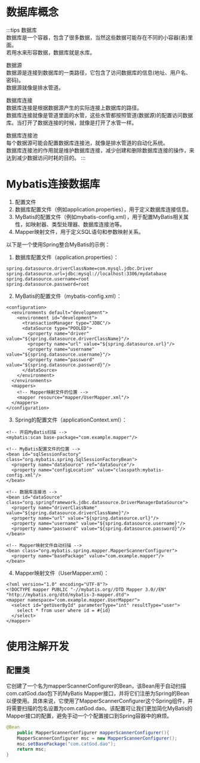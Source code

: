 <a name="gQBT6"></a>
# 数据库概念
:::tips
数据库<br />数据库是一个容器，包含了很多数据，当然这些数据可能存在不同的小容器(表)里面。<br />若用水来形容数据，数据库就是水库。

数据源<br />数据源是连接到数据库的一类路径，它包含了访问数据库的信息(地址、用户名、密码)。<br />数据源就像是排水管道。

数据库连接<br />数据库连接是根据数据源产生的实际连接上数据库的路径。<br />数据库连接就像是管道里面的水管，这些水管都按照管道(数据源)的配置访问数据库。当打开了数据连接的时候，就像是打开了水管一样。

数据库连接池<br />每个数据源可能会配置数据库连接池，就像是排水管道的自动化系统。<br />数据库连接池的作用就是维护数据库连接，减少创建和删除数据库连接的操作，来达到减少数据访问时耗的目的。
:::
<a name="mbu5q"></a>
# Mybatis连接数据库

1. 配置文件
1.  数据库配置文件（例如application.properties），用于定义数据库连接信息。 
2.  MyBatis的配置文件（例如mybatis-config.xml），用于配置MyBatis相关属性，如映射器、类型处理器、数据库连接池等。 
3.  Mapper映射文件，用于定义SQL语句和参数映射关系。 

以下是一个使用Spring整合MyBatis的示例：

1. 数据库配置文件（application.properties）：

```
spring.datasource.driverClassName=com.mysql.jdbc.Driver
spring.datasource.url=jdbc:mysql://localhost:3306/mydatabase
spring.datasource.username=root
spring.datasource.password=root
```

2. MyBatis的配置文件（mybatis-config.xml）：

```
<configuration>
  <environments default="development">
    <environment id="development">
      <transactionManager type="JDBC"/>
      <dataSource type="POOLED">
        <property name="driver" value="${spring.datasource.driverClassName}"/>
        <property name="url" value="${spring.datasource.url}"/>
        <property name="username" value="${spring.datasource.username}"/>
        <property name="password" value="${spring.datasource.password}"/>
      </dataSource>
    </environment>
  </environments>
  <mappers>
    <!-- Mapper映射文件的位置 -->
    <mapper resource="mapper/UserMapper.xml"/>
  </mappers>
</configuration>
```

3. Spring的配置文件（applicationContext.xml）：

```
<!-- 开启MyBatis扫描 -->
<mybatis:scan base-package="com.example.mapper"/>

<!-- MyBatis配置文件的位置 -->
<bean id="sqlSessionFactory" class="org.mybatis.spring.SqlSessionFactoryBean">
  <property name="dataSource" ref="dataSource"/>
  <property name="configLocation" value="classpath:mybatis-config.xml"/>
</bean>

<!-- 数据库连接池 -->
<bean id="dataSource" class="org.springframework.jdbc.datasource.DriverManagerDataSource">
  <property name="driverClassName" value="${spring.datasource.driverClassName}"/>
  <property name="url" value="${spring.datasource.url}"/>
  <property name="username" value="${spring.datasource.username}"/>
  <property name="password" value="${spring.datasource.password}"/>
</bean>

<!-- Mapper映射文件自动扫描 -->
<bean class="org.mybatis.spring.mapper.MapperScannerConfigurer">
  <property name="basePackage" value="com.example.mapper"/>
</bean>
```

4. Mapper映射文件（UserMapper.xml）：

```
<?xml version="1.0" encoding="UTF-8"?>
<!DOCTYPE mapper PUBLIC "-//mybatis.org//DTD Mapper 3.0//EN" "http://mybatis.org/dtd/mybatis-3-mapper.dtd">
<mapper namespace="com.example.mapper.UserMapper">
  <select id="getUserById" parameterType="int" resultType="user">
    select * from user where id = #{id}
  </select>
</mapper>
```
<a name="sRWBj"></a>
# 使用注解开发
<a name="a7Vr2"></a>
## 配置类
它创建了一个名为mapperScannerConfigurer的Bean，该Bean用于自动扫描com.catGod.dao包下的MyBatis Mapper接口，并将它们注册为Spring的Bean以便使用。具体来说，它使用了MapperScannerConfigurer这个Spring组件，并将需要扫描的包名设置为com.catGod.dao。该配置可让我们更加简化MyBatis的Mapper接口的配置，避免手动一个个配置接口到Spring容器中的麻烦。
```java
@Bean
    public MapperScannerConfigurer mapperScannerConfigurer(){
    MapperScannerConfigurer msc = new MapperScannerConfigurer();
    msc.setBasePackage("com.catGod.dao");
    return msc;
}
```
